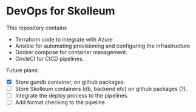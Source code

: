 # DevOps for Skolleum

This repository contains 
- Terraform code to integrate with Azure
- Ansible for automating provisioning and configuring the infrastructure
- Docker compose for container management.
- CircleCI for CICD pipelines. 

Future plans:
- [x] Store gundb container, on github packages.
- [ ] Store Skolleum containers (db, backend etc) on github packages (?).
- [ ] Integrate the deploy process to the pipelines.
- [ ] Add format checking to the pipeline.
